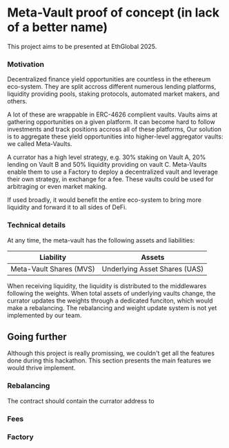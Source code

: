 # Meta-Vault proof of concept (in lack of a better name)

This project aims to be presented at EthGlobal 2025.



### Motivation 

Decentralized finance yield opportunities are countless in the ethereum eco-system.
They are split accross different numerous lending platforms, liquidity providing pools, staking protocols, automated market makers, and others.


A lot of these are wrappable in ERC-4626 complient vaults. Vaults aims at gathering opportunities on a given platform.
It can become hard to follow investments and track positions accross all of these platforms,
Our solution is to aggregate these yield opportunities into higher-level aggregator vaults: we called Meta-Vaults.


A currator has a high level strategy, e.g. 30% staking on Vault A, 20% lending on Vault B and 50% liquidity providing on vault C.
Meta-Vaults enable them to use a Factory to deploy a decentralized vault and leverage their own strategy, in exchange for a fee.
These vaults could be used for arbitraging or even market making.


If used broadly, it would benefit the entire eco-system to bring more liquidity and forward it to all sides of DeFi.



### Technical details


At any time, the meta-vault has the following assets and liabilities:

| Liability               | Assets                        |
|-------------------------|-------------------------------|
| Meta-Vault Shares (MVS) | Underlying Asset Shares (UAS) |

When receiving liquidity, the liquidity is distributed to the middlewares following the weights. 
When total assets of underlying vaults change, the currator updates the weights through a dedicated funciton, which would make a rebalancing.
The rebalancing and weight update system is not yet implemented by our team.


## Going further

Although this project is really promissing, we couldn't get all the features done during this hackathon.
This section presents the main features we would thrive implement.

### Rebalancing

The contract should contain the currator address to 


### Fees


### Factory

